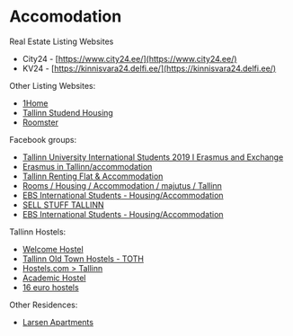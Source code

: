 # Accomodation


Real Estate Listing Websites
- City24 - [https://www.city24.ee/](https://www.city24.ee/)
- KV24 - [https://kinnisvara24.delfi.ee/](https://kinnisvara24.delfi.ee/)

Other Listing Websites:
- [1Home](https://1home.eu/rooms/?location=Tallinn)
- [Tallinn Studend Housing](http://tallinnstudent.eu/about)
- [Roomster](https://www.roomster.com/haveshare/tallinn/)

Facebook groups:
- [Tallinn University International Students 2019 I Erasmus and Exchange](https://www.facebook.com/groups/906785089476180/)
- [Erasmus in Tallinn/accommodation](https://www.facebook.com/groups/240149779384739/)
- [Tallinn Renting Flat & Accommodation](https://www.facebook.com/groups/309361605906104/)
- [Rooms / Housing / Accommodation / majutus / Tallinn](https://www.facebook.com/groups/537570133066696/)
- [EBS International Students - Housing/Accommodation](https://www.facebook.com/groups/EBSinternationalhousing/)
- [SELL STUFF TALLINN](https://www.facebook.com/groups/927236807325479/)
- [EBS International Students - Housing/Accommodation](https://www.facebook.com/groups/EBSinternationalhousing/)

Tallinn Hostels:
- [Welcome Hostel](https://welcomehostel.ee/en/)
- [Tallinn Old Town Hostels - TOTH](http://toth.ee/)
- [Hostels.com > Tallinn](http://www.hostels.com/tallinn/estonia)
- [Academic Hostel](https://www.academichostel.com/en/)
- [16 euro hostels](http://16eur.ee/)

Other Residences:
- [Larsen Apartments](https://apartments.larsen.ee/)
